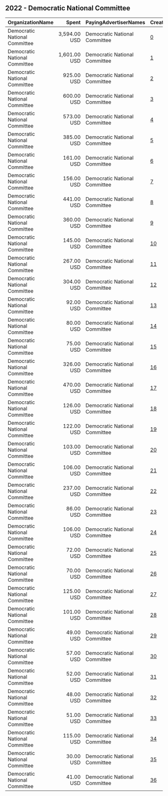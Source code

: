 ## 2022 - Democratic National Committee 
|OrganizationName|Spent|PayingAdvertiserNames|CreativeUrls|Impressions|Genders|AgeBrackets|CountryCodes|BillingAddresses|CandidateBallotInformation|
|:---|---:|:---|:---|---:|:---|:---|:---|:---|:---|
|Democratic National Committee|3,594.00 USD|Democratic National Committee|[0](https://www.snap.com/political-ads/asset/7f62db7b26f784a56d46ced95ab8992e038578cdd80acc19c24e27468b33919b?mediaType=mp4)|186,038||18+|united states|"131 16th Street NE,Washington,20003,US"||
|Democratic National Committee|1,601.00 USD|Democratic National Committee|[1](https://www.snap.com/political-ads/asset/cd0525371adc882395cb5372b778d385e23dae16d944f780dff81bb2365d04ad?mediaType=png)|84,515||18+|united states|"131 16th Street NE,Washington,20003,US"||
|Democratic National Committee|925.00 USD|Democratic National Committee|[2](https://www.snap.com/political-ads/asset/0903e2cefb6a5bed9906b54196b7758c01bf13794a3f45477a143b26afb799d9?mediaType=png)|50,982||18+|united states|"131 16th Street NE,Washington,20003,US"||
|Democratic National Committee|600.00 USD|Democratic National Committee|[3](https://www.snap.com/political-ads/asset/70a74a118bb38e185e9daa7e427e68f61a7f62aeb8216e7fd4e43bedebfe3b33?mediaType=mp4)|39,642||18+|united states|"131 16th Street NE,Washington,20003,US"||
|Democratic National Committee|573.00 USD|Democratic National Committee|[4](https://www.snap.com/political-ads/asset/24df440bf664231f29adb9ae24d6a5841d0c30b3dff2d03397607025ca2d698c?mediaType=png)|34,187||18+|united states|"131 16th Street NE,Washington,20003,US"||
|Democratic National Committee|385.00 USD|Democratic National Committee|[5](https://www.snap.com/political-ads/asset/0e7dcd83ca4bb2a9b6338acc2826bd2282e2a2fb0f1a75fa7a24270859a737ed?mediaType=png)|31,105||18+|united states|"131 16th Street NE,Washington,20003,US"||
|Democratic National Committee|161.00 USD|Democratic National Committee|[6](https://www.snap.com/political-ads/asset/c36bdcdc5acc69fe4a260ba94e271a5924a9af4333da548f0ce0ee75094598f4?mediaType=mp4)|27,956||18+|united states|"131 16th Street NE,Washington,20003,US"|Democratic National Committee|
|Democratic National Committee|156.00 USD|Democratic National Committee|[7](https://www.snap.com/political-ads/asset/6e9af789b853f0e215cf2696a35b3657c91e75a047902f20c1f61f902b1b51c8?mediaType=mp4)|26,250||18+|united states|"131 16th Street NE,Washington,20003,US"|Democratic National Committee|
|Democratic National Committee|441.00 USD|Democratic National Committee|[8](https://www.snap.com/political-ads/asset/403c24915ca6e9b102e10744534139236ce6ce9ca79bf8a611ba1d3c4ecb4f85?mediaType=png)|25,665||18+|united states|"131 16th Street NE,Washington,20003,US"||
|Democratic National Committee|360.00 USD|Democratic National Committee|[9](https://www.snap.com/political-ads/asset/0e7dcd83ca4bb2a9b6338acc2826bd2282e2a2fb0f1a75fa7a24270859a737ed?mediaType=png)|24,751||18+|united states|"131 16th Street NE,Washington,20003,US"||
|Democratic National Committee|145.00 USD|Democratic National Committee|[10](https://www.snap.com/political-ads/asset/6e9af789b853f0e215cf2696a35b3657c91e75a047902f20c1f61f902b1b51c8?mediaType=mp4)|24,342||18+|united states|"131 16th Street NE,Washington,20003,US"|Democratic National Committee|
|Democratic National Committee|267.00 USD|Democratic National Committee|[11](https://www.snap.com/political-ads/asset/856ad0776a04e4433eac6449bc013dc9d8be4975970971a0788ddd3649e56654?mediaType=png)|20,380||18+|united states|"131 16th Street NE,Washington,20003,US"||
|Democratic National Committee|304.00 USD|Democratic National Committee|[12](https://www.snap.com/political-ads/asset/a5493e5c5ff9fc44a1f75067dec200e7c4954e9095a2af66a25a8eaf7b150d47?mediaType=png)|18,932||18+|united states|"131 16th Street NE,Washington,20003,US"||
|Democratic National Committee|92.00 USD|Democratic National Committee|[13](https://www.snap.com/political-ads/asset/c36bdcdc5acc69fe4a260ba94e271a5924a9af4333da548f0ce0ee75094598f4?mediaType=mp4)|15,999||18+|united states|"131 16th Street NE,Washington,20003,US"|Democratic National Committee|
|Democratic National Committee|80.00 USD|Democratic National Committee|[14](https://www.snap.com/political-ads/asset/c36bdcdc5acc69fe4a260ba94e271a5924a9af4333da548f0ce0ee75094598f4?mediaType=mp4)|13,908||18+|united states|"131 16th Street NE,Washington,20003,US"|Democratic National Committee|
|Democratic National Committee|75.00 USD|Democratic National Committee|[15](https://www.snap.com/political-ads/asset/6e9af789b853f0e215cf2696a35b3657c91e75a047902f20c1f61f902b1b51c8?mediaType=mp4)|12,041||18+|united states|"131 16th Street NE,Washington,20003,US"|Democratic National Committee|
|Democratic National Committee|326.00 USD|Democratic National Committee|[16](https://www.snap.com/political-ads/asset/0be2b0911d3d5d1b1a318b5bb6ecfe1deef2a066d3babea4cd37441b24e5b2c1?mediaType=mp4)|11,896||18+|united states|"131 16th Street NE,Washington,20003,US"|Democratic National Committee|
|Democratic National Committee|470.00 USD|Democratic National Committee|[17](https://www.snap.com/political-ads/asset/11b4b50c48785d67bc6c1c9ad8b23c370b8343f697f5359fac133467790489e6?mediaType=mp4)|10,517||18+|united states|"131 16th Street NE,Washington,20003,US"||
|Democratic National Committee|126.00 USD|Democratic National Committee|[18](https://www.snap.com/political-ads/asset/4df7ea9ba5d93143be1e10ea0fae0d8d8de7cdce73838b49f95cb55862c53b26?mediaType=png)|9,251||18+|united states|"131 16th Street NE,Washington,20003,US"||
|Democratic National Committee|122.00 USD|Democratic National Committee|[19](https://www.snap.com/political-ads/asset/4df7ea9ba5d93143be1e10ea0fae0d8d8de7cdce73838b49f95cb55862c53b26?mediaType=png)|8,969||18+|united states|"131 16th Street NE,Washington,20003,US"||
|Democratic National Committee|103.00 USD|Democratic National Committee|[20](https://www.snap.com/political-ads/asset/0e7dcd83ca4bb2a9b6338acc2826bd2282e2a2fb0f1a75fa7a24270859a737ed?mediaType=png)|8,505||18+|united states|"131 16th Street NE,Washington,20003,US"||
|Democratic National Committee|106.00 USD|Democratic National Committee|[21](https://www.snap.com/political-ads/asset/403c24915ca6e9b102e10744534139236ce6ce9ca79bf8a611ba1d3c4ecb4f85?mediaType=png)|8,298||18+|united states|"131 16th Street NE,Washington,20003,US"||
|Democratic National Committee|237.00 USD|Democratic National Committee|[22](https://www.snap.com/political-ads/asset/699f530f8040c04309e793648331a740db3eb8c05b87d7e03e2b275ff0bdc0d5?mediaType=png)|8,083||18+|united states|"131 16th Street NE,Washington,20003,US"||
|Democratic National Committee|86.00 USD|Democratic National Committee|[23](https://www.snap.com/political-ads/asset/856ad0776a04e4433eac6449bc013dc9d8be4975970971a0788ddd3649e56654?mediaType=png)|6,405||18+|united states|"131 16th Street NE,Washington,20003,US"||
|Democratic National Committee|106.00 USD|Democratic National Committee|[24](https://www.snap.com/political-ads/asset/856ad0776a04e4433eac6449bc013dc9d8be4975970971a0788ddd3649e56654?mediaType=png)|6,239||18+|united states|"131 16th Street NE,Washington,20003,US"||
|Democratic National Committee|72.00 USD|Democratic National Committee|[25](https://www.snap.com/political-ads/asset/0e7dcd83ca4bb2a9b6338acc2826bd2282e2a2fb0f1a75fa7a24270859a737ed?mediaType=png)|5,846||18+|united states|"131 16th Street NE,Washington,20003,US"||
|Democratic National Committee|70.00 USD|Democratic National Committee|[26](https://www.snap.com/political-ads/asset/0e7dcd83ca4bb2a9b6338acc2826bd2282e2a2fb0f1a75fa7a24270859a737ed?mediaType=png)|5,550||18+|united states|"131 16th Street NE,Washington,20003,US"||
|Democratic National Committee|125.00 USD|Democratic National Committee|[27](https://www.snap.com/political-ads/asset/a9bd764c9c61a11f07b75b5e2fed6cd32aea27ac0df1f9c1fd97a3687b781b6f?mediaType=png)|4,911||18+|united states|"131 16th Street NE,Washington,20003,US"||
|Democratic National Committee|101.00 USD|Democratic National Committee|[28](https://www.snap.com/political-ads/asset/4911906c49a0c6320eca04ba4a2304cac2097161f035db6361311389b113ae49?mediaType=mp4)|4,144||18+|united states|"131 16th Street NE,Washington,20003,US"|Democratic National Committee|
|Democratic National Committee|49.00 USD|Democratic National Committee|[29](https://www.snap.com/political-ads/asset/403c24915ca6e9b102e10744534139236ce6ce9ca79bf8a611ba1d3c4ecb4f85?mediaType=png)|3,969||18+|united states|"131 16th Street NE,Washington,20003,US"||
|Democratic National Committee|57.00 USD|Democratic National Committee|[30](https://www.snap.com/political-ads/asset/4df7ea9ba5d93143be1e10ea0fae0d8d8de7cdce73838b49f95cb55862c53b26?mediaType=png)|3,449||18+|united states|"131 16th Street NE,Washington,20003,US"||
|Democratic National Committee|52.00 USD|Democratic National Committee|[31](https://www.snap.com/political-ads/asset/0e7dcd83ca4bb2a9b6338acc2826bd2282e2a2fb0f1a75fa7a24270859a737ed?mediaType=png)|3,181||18+|united states|"131 16th Street NE,Washington,20003,US"||
|Democratic National Committee|48.00 USD|Democratic National Committee|[32](https://www.snap.com/political-ads/asset/0e7dcd83ca4bb2a9b6338acc2826bd2282e2a2fb0f1a75fa7a24270859a737ed?mediaType=png)|2,818||18+|united states|"131 16th Street NE,Washington,20003,US"||
|Democratic National Committee|51.00 USD|Democratic National Committee|[33](https://www.snap.com/political-ads/asset/9beeed3c6eb270fe65f5b951a4d33f37f4d105b9e801eabb0f9ed4b74bd8c1c5?mediaType=png)|2,721||18+|united states|"131 16th Street NE,Washington,20003,US"||
|Democratic National Committee|115.00 USD|Democratic National Committee|[34](https://www.snap.com/political-ads/asset/38704cc4320a6f43f585745292255afae9718a74c93dda996eb4b97750bb5c8b?mediaType=png)|2,646||18+|united states|"131 16th Street NE,Washington,20003,US"||
|Democratic National Committee|30.00 USD|Democratic National Committee|[35](https://www.snap.com/political-ads/asset/0e7dcd83ca4bb2a9b6338acc2826bd2282e2a2fb0f1a75fa7a24270859a737ed?mediaType=png)|2,621||18+|united states|"131 16th Street NE,Washington,20003,US"||
|Democratic National Committee|41.00 USD|Democratic National Committee|[36](https://www.snap.com/political-ads/asset/0e7dcd83ca4bb2a9b6338acc2826bd2282e2a2fb0f1a75fa7a24270859a737ed?mediaType=png)|2,618||18+|united states|"131 16th Street NE,Washington,20003,US"||
